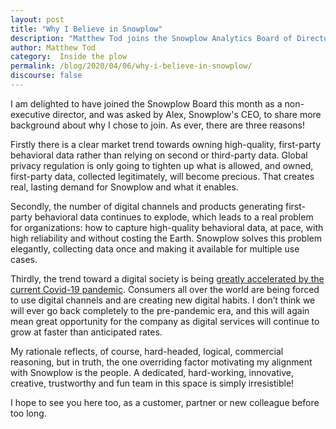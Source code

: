 ```yaml
---
layout: post
title: "Why I Believe in Snowplow"
description: "Matthew Tod joins the Snowplow Analytics Board of Directors and shares what fuels his belief in Snowplow"
author: Matthew Tod
category:  Inside the plow
permalink: /blog/2020/04/06/why-i-believe-in-snowplow/
discourse: false
---
```


I am delighted to have joined the Snowplow Board this month as a non-executive director, and was asked by Alex, Snowplow's CEO, to share more background about why I chose to join. As ever, there are three reasons!

Firstly there is a clear market trend towards owning high-quality, first-party behavioral data rather than relying on second or third-party data. Global privacy regulation is only going to tighten up what is allowed, and owned, first-party data, collected legitimately, will become precious. That creates real, lasting demand for Snowplow and what it enables.

Secondly, the number of digital channels and products generating first-party behavioral data continues to explode, which leads to a real problem for organizations: how to capture high-quality behavioral data, at pace, with high reliability and without costing the Earth. Snowplow solves this problem elegantly, collecting data once and making it available for multiple use cases.

Thirdly, the trend toward a digital society is being [greatly accelerated by the current Covid-19 pandemic](https://www.linkedin.com/pulse/digital-road-recovery-matthew-tod/?articleId=6648926182421118976). Consumers all over the world are being forced to use digital channels and are creating new digital habits. I don’t think we will ever go back completely to the pre-pandemic era, and this will again mean great opportunity for the company as digital services will continue to grow at faster than anticipated rates.

My rationale reflects, of course, hard-headed, logical, commercial reasoning, but in truth, the one overriding factor motivating my alignment with Snowplow is the people. A dedicated, hard-working, innovative, creative, trustworthy and fun team in this space is simply irresistible! 

I hope to see you here too, as a customer, partner or new colleague before too long.